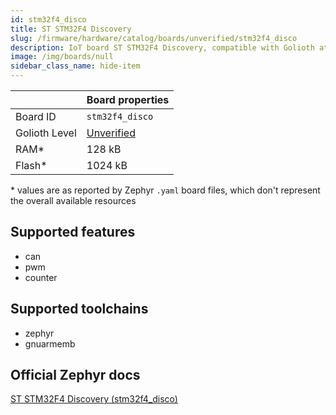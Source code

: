 ```yaml
---
id: stm32f4_disco
title: ST STM32F4 Discovery
slug: /firmware/hardware/catalog/boards/unverified/stm32f4_disco
description: IoT board ST STM32F4 Discovery, compatible with Golioth at unverified level.
image: /img/boards/null
sidebar_class_name: hide-item
---
```


[//]: # (This is an auto-generated file, do not edit! Changes to it will be lost upon re-generation)



|                | Board properties     |
| -------------  | -------------------- |
| Board ID       | `stm32f4_disco` |
| Golioth Level  | [Unverified](/firmware/hardware#unverified-boards) |
| RAM*           | 128 kB |
| Flash*         | 1024 kB |

\* values are as reported by Zephyr `.yaml` board files, which don't represent the overall available resources



## Supported features

* can
* pwm
* counter

## Supported toolchains

* zephyr
* gnuarmemb

## Official Zephyr docs

[ST STM32F4 Discovery (stm32f4_disco)](https://docs.zephyrproject.org/latest/boards/st/stm32f4_disco/doc/index.html)
